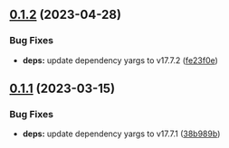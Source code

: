 ## [0.1.2](https://github.com/rajasegar/svpug/compare/v0.1.1...v0.1.2) (2023-04-28)


### Bug Fixes

* **deps:** update dependency yargs to v17.7.2 ([fe23f0e](https://github.com/rajasegar/svpug/commit/fe23f0ef9998f321be69d7626baf596522f7e79d))

## [0.1.1](https://github.com/rajasegar/svpug/compare/v0.1.0...v0.1.1) (2023-03-15)


### Bug Fixes

* **deps:** update dependency yargs to v17.7.1 ([38b989b](https://github.com/rajasegar/svpug/commit/38b989b633b7f6604adec175879d5ca5c515e4ec))
